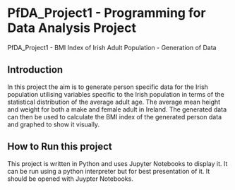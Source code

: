 # PfDA_Project1 - Programming for Data Analysis Project
PfDA_Project1 - BMI Index of Irish Adult Population - Generation of Data

## Introduction
In this project the aim is to generate person specific data for the Irish population utilising variables specific to the Irish population in terms of the statistical distribution of the average adult age. The average mean height and weight for both a make and female adult in Ireland. The generated data can then be used to calculate the BMI index of the generated person data and graphed to show it visually.

## How to Run this project
This project is written in Python and uses Jupyter Notebooks to display it. It can be run using a python interpreter but for best presentation of it. It should be opened with Juypter Notebooks.
